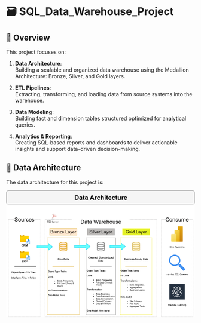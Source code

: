 # 🗃️ SQL_Data_Warehouse_Project

## 📖 Overview

This project focuses on:

1. **Data Architecture**:   
   Building a scalable and organized data warehouse using the Medallion Architecture: Bronze, Silver, and Gold layers.

3. **ETL Pipelines**:  
   Extracting, transforming, and loading data from source systems into the warehouse.

5. **Data Modeling**:  
   Building fact and dimension tables structured optimized for analytical queries.

7. **Analytics & Reporting**:  
   Creating SQL-based reports and dashboards to deliver actionable insights and support data-driven decision-making.

## 🧱 Data Architecture

The data architecture for this project is:

![Diagramma architettura](images/Data_Architecture.png)

